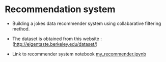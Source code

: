 # Recommendation system
- Building a jokes data recommender system using collabarative filtering method.

- The dataset is obtained from this website : (http://eigentaste.berkeley.edu/dataset/)

- Link to recommender system notebook [my_recommender.ipynb](https://github.com/Jhansi-27/CE888/blob/main/Lab4/my_recommender.ipynb)
